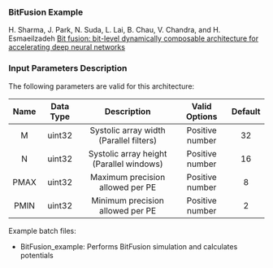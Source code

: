 ### BitFusion Example

H. Sharma, J. Park, N. Suda, L. Lai, B. Chau, V. Chandra, and H. Esmaeilzadeh
[Bit fusion: bit-level dynamically composable architecture for accelerating deep neural networks](https://dl.acm.org/citation.cfm?id=3306184)

### Input Parameters Description   

The following parameters are valid for this architecture:

| Name | Data Type | Description | Valid Options | Default |
|:---:|:---:|:---:|:---:|:---:|
| M | uint32 | Systolic array width (Parallel filters)| Positive number | 32 |
| N | uint32 | Systolic array height (Parallel windows)| Positive number | 16 |
| PMAX | uint32 | Maximum precision allowed per PE | Positive number | 8 |
| PMIN | uint32 | Minimum precision allowed per PE | Positive number | 2 |

Example batch files:

*   BitFusion_example: Performs BitFusion simulation and calculates potentials 